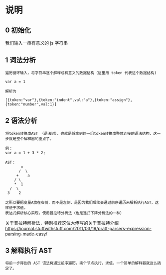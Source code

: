 # 说明

## 0 初始化

我们输入一串有意义的 js 字符串

## 1 词法分析

    遍历循环输入，将字符串逐个解释成有意义的数据结构（这里用 token 代表这个数据结构)

```
var a = 1

解析为

[{token:"var"},{token:"indent",val:"a"},{token:"assign"},{token:"number",val:1}]
```

## 2 语法分析

    将token转换成AST （语法树），也就是将拿到的一组token转换成整体连接的语法结构，这一步就是整个解释器的重点了。

```
例：
var a = 1 + 3 * 2;

AST：
       =
      /  \
     +    a
    / \
    *  1
  /  \
 3    2
```

    之所以要把变量A放在右侧，而不是左侧，是因为我们后续会通过前序遍历来解析执行AST，这样便于求值。
    表达式解析核心实现，使用普拉特分析法（也是递归下降分析法的一种）

关于普拉特解析法，特别推荐这位大佬写的关于普拉特介绍
https://journal.stuffwithstuff.com/2011/03/19/pratt-parsers-expression-parsing-made-easy/

## 3 解释执行 AST

    将前一步得到的 AST 语法树通过前序遍历，挨个节点执行，求值，一个简单的解释器就这么搞定了。
